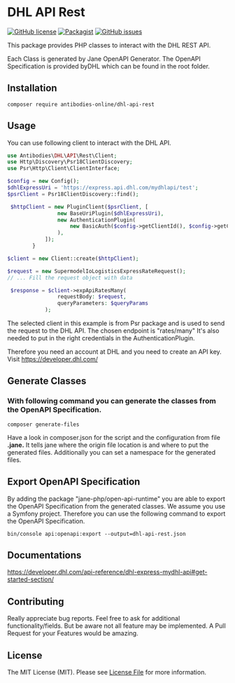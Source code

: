 # DHL API Rest

[![GitHub license](https://img.shields.io/badge/license-MIT-blue.svg)](https://raw.githubusercontent.com/antibodies-online/fedex-rest/master/LICENSE)
[![Packagist](https://img.shields.io/packagist/v/antibodies-online/dhl-api-rest.svg)](https://packagist.org/packages/antibodies-online/dhl-api-rest)
[![GitHub issues](https://img.shields.io/github/issues/antibodies-online/dhl-api-rest.svg)](https://github.com/antibodies-online/dhl-api-rest/issues)

This package provides PHP classes to interact with the DHL REST API.

Each Class is generated by Jane OpenAPI Generator. The OpenAPI Specification is provided byDHL which can be found in the root folder.

## Installation

```shell
composer require antibodies-online/dhl-api-rest
```

## Usage

You can use following client to interact with the DHL API.

```php
use Antibodies\DHL\API\Rest\Client;
use Http\Discovery\Psr18ClientDiscovery;        
use Psr\Http\Client\ClientInterface;

$config = new Config();
$dhlExpressUri = 'https://express.api.dhl.com/mydhlapi/test'; 
$psrClient = Psr18ClientDiscovery::find();

 $httpClient = new PluginClient($psrClient, [
                new BaseUriPlugin($dhlExpressUri),
                new AuthenticationPlugin(
                    new BasicAuth($config->getClientId(), $config->getClientSecret())
                ),
            ]);
        }

$client = new Client::create($httpClient);      

$request = new SupermodelIoLogisticsExpressRateRequest();
// ... Fill the request object with data

 $response = $client->expApiRatesMany(
                requestBody: $request,
                queryParameters: $queryParams
            );
```
The selected client in this example is from Psr package and is used to send the request to the DHL API.
The chosen endpoint is "rates/many"
It's also needed to put in the right credentials in the AuthenticationPlugin.

Therefore you need an account at DHL and you need to create an API key.
Visit https://developer.dhl.com/

## Generate Classes

### With following command you can generate the classes from the OpenAPI Specification.
```shell
composer generate-files
```
Have a look in composer.json for the script and the configuration from file __.jane.__
It tells jane where the origin file location is and where to put the generated files.
Additionally you can set a namespace for the generated files.

## Export OpenAPI Specification
By adding the package "jane-php/open-api-runtime" you are able to export the OpenAPI Specification from the generated classes.
We assume you use a Symfony project. Therefore you can use the following command to export the OpenAPI Specification.

```shell
bin/console api:openapi:export --output=dhl-api-rest.json
```

## Documentations
https://developer.dhl.com/api-reference/dhl-express-mydhl-api#get-started-section/



## Contributing
Really appreciate bug reports. Feel free to ask for additional functionality/fields.
But be aware not all feature may be implemented.
A Pull Request for your Features would be amazing.

## License

The MIT License (MIT). Please see [License File](LICENSE) for more information.
